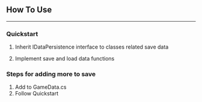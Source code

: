 ## How To Use
---
### Quickstart
1. Inherit IDataPersistence interface to classes related save data

2. Implement save and load data functions

### Steps for adding more to save

1. Add to GameData.cs
2. Follow Quickstart